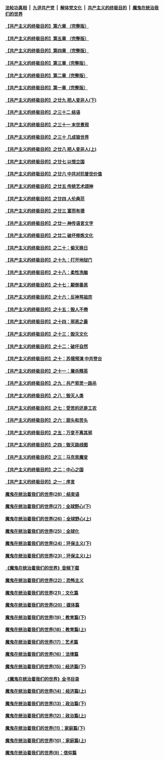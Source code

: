 

####  [法轮功真相](../../../../basic/blob/master/README.md?t=06271502) &nbsp;|&nbsp; [九评共产党](../../../../9ping.md/blob/master/README.md?t=06271502) &nbsp;|&nbsp; [解体党文化](../../../../jtdwh.md/blob/master/README.md?t=06271502)  &nbsp;|&nbsp; [共产主义的终极目的](../../../../gczydzjmd.md/blob/master/README.md?t=06271502) &nbsp;|&nbsp; [魔鬼在统治我们的世界](../../../../mgztzwmdsj.md/blob/master/README.md?t=06271502) 

#### [【共产主义的终极目的】第六章 （完整版）](../pages/nsc422/n11428913.md?t=06271502) 

#### [【共产主义的终极目的】第五章 （完整版）](../pages/nsc422/n11428912.md?t=06271502) 

#### [【共产主义的终极目的】第四章 （完整版）](../pages/nsc422/n11428907.md?t=06271502) 

#### [【共产主义的终极目的】第三章（完整版）](../pages/nsc422/n11428848.md?t=06271502) 

#### [【共产主义的终极目的】第二章（完整版）](../pages/nsc422/n11428831.md?t=06271502) 

#### [【共产主义的终极目的】第一章（完整版）](../pages/nsc422/n11417651.md?t=06271502) 

#### [【共产主义的终极目的】之廿九 把人变非人(下)](../pages/nsc422/n11344140.md?t=06271502) 

#### [【共产主义的终极目的】之三十二 结语](../pages/nsc422/n11360535.md?t=06271502) 

#### [【共产主义的终极目的】之三十一 末世景观](../pages/nsc422/n11351129.md?t=06271502) 

#### [【共产主义的终极目的】之三十 几成狼世界](../pages/nsc422/n11348280.md?t=06271502) 

#### [【共产主义的终极目的】之廿八 把人变非人(上)](../pages/nsc422/n11340492.md?t=06271502) 

#### [【共产主义的终极目的】之廿七 以恨立国](../pages/nsc422/n11336944.md?t=06271502) 

#### [【共产主义的终极目的】之廿六 中共对抗普世价值](../pages/nsc422/n11324785.md?t=06271502) 

#### [【共产主义的终极目的】之廿五 传统艺术颂神](../pages/nsc422/n11296396.md?t=06271502) 

#### [【共产主义的终极目的】之廿四 人伦典范](../pages/nsc422/n11296397.md?t=06271502) 

#### [【共产主义的终极目的】之廿三 富而有德](../pages/nsc422/n11283598.md?t=06271502) 

#### [【共产主义的终极目的】之廿一 神传语言文字](../pages/nsc422/n11263265.md?t=06271502) 

#### [【共产主义的终极目的】之廿二 破坏修炼文化](../pages/nsc422/n11245728.md?t=06271502) 

#### [【共产主义的终极目的】之二十：偷天换日](../pages/nsc422/n11238846.md?t=06271502) 

#### [【共产主义的终极目的】之十九：打开地狱门](../pages/nsc422/n11206376.md?t=06271502) 

#### [【共产主义的终极目的】之十八：柔性洗脑](../pages/nsc422/n11199994.md?t=06271502) 

#### [【共产主义的终极目的】之十七：颠倒善恶](../pages/nsc422/n11179782.md?t=06271502) 

#### [【共产主义的终极目的】之十六：反神骂祖宗](../pages/nsc422/n11166798.md?t=06271502) 

#### [【共产主义的终极目的】之十五：毁人不倦](../pages/nsc422/n11166792.md?t=06271502) 

#### [【共产主义的终极目的】之十四：邪恶之最](../pages/nsc422/n11150249.md?t=06271502) 

#### [【共产主义的终极目的】之十三：毁灭文化](../pages/nsc422/n11135227.md?t=06271502) 

#### [【共产主义的终极目的】之十二：破坏自然](../pages/nsc422/n11135214.md?t=06271502) 

#### [【共产主义的终极目的】之十：苏俄预演 中共登台](../pages/nsc422/n11118424.md?t=06271502) 

#### [【共产主义的终极目的】之十一：屠杀精英](../pages/nsc422/n11118442.md?t=06271502) 

#### [【共产主义的终极目的】之九：共产邪灵一路杀](../pages/nsc422/n11114139.md?t=06271502) 

#### [【共产主义的终极目的】之八：毁灭人类](../pages/nsc422/n11108503.md?t=06271502) 

#### [【共产主义的终极目的】之七：受苦的还是工农](../pages/nsc422/n11101809.md?t=06271502) 

#### [【共产主义的终极目的】之六：甜头和苦头](../pages/nsc422/n11096971.md?t=06271502) 

#### [【共产主义的终极目的】之五：万变不离其邪](../pages/nsc422/n11091285.md?t=06271502) 

#### [【共产主义的终极目的】之四：毁灭路线图](../pages/nsc422/n11086284.md?t=06271502) 

#### [【共产主义的终极目的】之三：马克思魔变](../pages/nsc422/n11061941.md?t=06271502) 

#### [【共产主义的终极目的】之二：中心之国](../pages/nsc422/n11047728.md?t=06271502) 

#### [【共产主义的终极目的】之一：序言](../pages/nsc422/n11086077.md?t=06271502) 

#### [魔鬼在统治着我们的世界(28)：结束语](../pages/nsc422/n10936246.md?t=06271502) 

#### [魔鬼在统治着我们的世界(27)：全球野心(下)](../pages/nsc422/n10928319.md?t=06271502) 

#### [魔鬼在统治着我们的世界(26)：全球野心(上)](../pages/nsc422/n10900318.md?t=06271502) 

#### [魔鬼在统治着我们的世界(25)：全球化](../pages/nsc422/n10788205.md?t=06271502) 

#### [魔鬼在统治着我们的世界(24)：环保主义(下)](../pages/nsc422/n10695307.md?t=06271502) 

#### [魔鬼在统治着我们的世界(23)：环保主义(上)](../pages/nsc422/n10688613.md?t=06271502) 

#### [《魔鬼在统治着我们的世界》音频下载](../pages/nsc422/n10635553.md?t=06271502) 

#### [魔鬼在统治着我们的世界(22)：恐怖主义](../pages/nsc422/n10614727.md?t=06271502) 

#### [魔鬼在统治着我们的世界(21)：文化篇](../pages/nsc422/n10597706.md?t=06271502) 

#### [魔鬼在统治着我们的世界(20)：媒体篇](../pages/nsc422/n10586579.md?t=06271502) 

#### [魔鬼在统治着我们的世界(19)：教育篇(下)](../pages/nsc422/n10564808.md?t=06271502) 

#### [魔鬼在统治着我们的世界(18)：教育篇(上)](../pages/nsc422/n10526970.md?t=06271502) 

#### [魔鬼在统治着我们的世界(17)：艺术篇](../pages/nsc422/n10499093.md?t=06271502) 

#### [魔鬼在统治着我们的世界(16)：法律篇](../pages/nsc422/n10485969.md?t=06271502) 

#### [魔鬼在统治着我们的世界(15)：经济篇(下)](../pages/nsc422/n10469975.md?t=06271502) 

#### [《魔鬼在统治着我们的世界》全书目录](../pages/nsc422/n10464261.md?t=06271502) 

#### [魔鬼在统治着我们的世界(14)：经济篇(上)](../pages/nsc422/n10457370.md?t=06271502) 

#### [魔鬼在统治着我们的世界(13)：政治篇(下)](../pages/nsc422/n10448270.md?t=06271502) 

#### [魔鬼在统治着我们的世界(12)：政治篇(上)](../pages/nsc422/n10444576.md?t=06271502) 

#### [魔鬼在统治着我们的世界(11)：家庭篇(下)](../pages/nsc422/n10440961.md?t=06271502) 

#### [魔鬼在统治着我们的世界(10)：家庭篇(上)](../pages/nsc422/n10435448.md?t=06271502) 

#### [魔鬼在统治着我们的世界(9)：信仰篇](../pages/nsc422/n10432159.md?t=06271502) 

